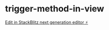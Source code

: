# trigger-method-in-view

[Edit in StackBlitz next generation editor ⚡️](https://stackblitz.com/~/github.com/phuchieuct93abc/trigger-method-in-view)